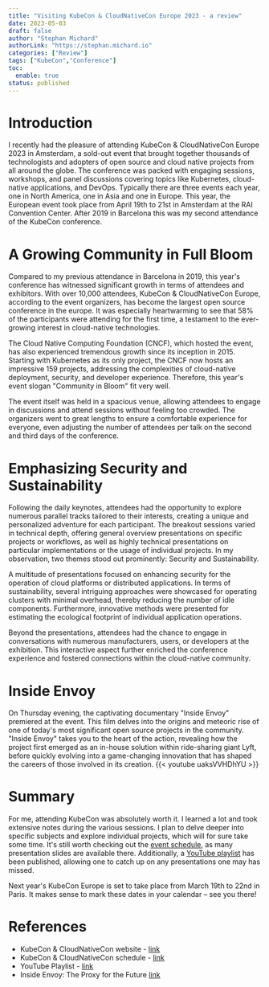 ```yaml
---
title: "Visiting KubeCon & CloudNativeCon Europe 2023 - a review"
date: 2023-05-03
draft: false
author: "Stephan Michard"
authorLink: "https://stephan.michard.io"
categories: ["Review"]
tags: ["KubeCon","Conference"]
toc:
  enable: true
status: published
---
```


# Introduction
I recently had the pleasure of attending KubeCon & CloudNativeCon Europe 2023 in Amsterdam, a sold-out event that brought together thousands of technologists and adopters of open source and cloud native projects from all around the globe. The conference was packed with engaging sessions, workshops, and panel discussions covering topics like Kubernetes, cloud-native applications, and DevOps.
Typically there are three events each year, one in North America, one in Asia and one in Europe. This year, the European event took place from April 19th to 21st in Amsterdam at the RAI Convention Center. After 2019 in Barcelona this was my second attendance of the KubeCon conference.

# A Growing Community in Full Bloom
Compared to my previous attendance in Barcelona in 2019, this year's conference has witnessed significant growth in terms of attendees and exhibitors. With over 10,000 attendees, KubeCon & CloudNativeCon Europe, according to the event organizers, has become the largest open source conference in the europe. It was especially heartwarming to see that 58% of the participants were attending for the first time, a testament to the ever-growing interest in cloud-native technologies.

The Cloud Native Computing Foundation (CNCF), which hosted the event, has also experienced tremendous growth since its inception in 2015. Starting with Kubernetes as its only project, the CNCF now hosts an impressive 159 projects, addressing the complexities of cloud-native deployment, security, and developer experience. Therefore, this year's event slogan "Community in Bloom" fit very well.

The event itself was held in a spacious venue, allowing attendees to engage in discussions and attend sessions without feeling too crowded. The organizers went to great lengths to ensure a comfortable experience for everyone, even adjusting the number of attendees per talk on the second and third days of the conference.


# Emphasizing Security and Sustainability
Following the daily keynotes, attendees had the opportunity to explore numerous parallel tracks tailored to their interests, creating a unique and personalized adventure for each participant. The breakout sessions varied in technical depth, offering general overview presentations on specific projects or workflows, as well as highly technical presentations on particular implementations or the usage of individual projects. In my observation, two themes stood out prominently: Security and Sustainability.

A multitude of presentations focused on enhancing security for the operation of cloud platforms or distributed applications. In terms of sustainability, several intriguing approaches were showcased for operating clusters with minimal overhead, thereby reducing the number of idle components. Furthermore, innovative methods were presented for estimating the ecological footprint of individual application operations.

Beyond the presentations, attendees had the chance to engage in conversations with numerous manufacturers, users, or developers at the exhibition. This interactive aspect further enriched the conference experience and fostered connections within the cloud-native community.



# Inside Envoy
On Thursday evening, the captivating documentary "Inside Envoy" premiered at the event. This film delves into the origins and meteoric rise of one of today's most significant open source projects in the community. "Inside Envoy" takes you to the heart of the action, revealing how the project first emerged as an in-house solution within ride-sharing giant Lyft, before quickly evolving into a game-changing innovation that has shaped the careers of those involved in its creation.
{{< youtube uaksVVHDhYU >}}

# Summary
For me, attending KubeCon was absolutely worth it. I learned a lot and took extensive notes during the various sessions. I plan to delve deeper into specific subjects and explore individual projects, which will for sure take some time. It's still worth checking out the [event schedule](https://kccnceu2023.sched.com/), as many presentation slides are available there. Additionally, a [YouTube playlist](https://youtube.com/playlist?list=PLj6h78yzYM2PyrvCoOii4rAopBswfz1p7) has been published, allowing one to catch up on any presentations one may has missed.

Next year's KubeCon Europe is set to take place from March 19th to 22nd in Paris. It makes sense to mark these dates in your calendar – see you there!


# References
- KubeCon & CloudNativeCon website - [link](https://events.linuxfoundation.org/kubecon-cloudnativecon-europe/)
- KubeCon & CloudNativeCon schedule - [link](https://kccnceu2023.sched.com/)
- YouTube Playlist - [link](https://youtube.com/playlist?list=PLj6h78yzYM2PyrvCoOii4rAopBswfz1p7)
- Inside Envoy: The Proxy for the Future [link](https://www.youtube.com/watch?v=uaksVVHDhYU&t=3s)